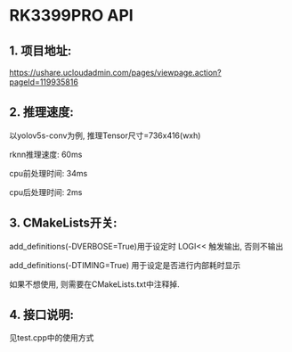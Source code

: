 # RK3399PRO API

## 1. 项目地址:
https://ushare.ucloudadmin.com/pages/viewpage.action?pageId=119935816

## 2. 推理速度:
以yolov5s-conv为例, 推理Tensor尺寸=736x416(wxh)

rknn推理速度: 60ms

cpu前处理时间: 34ms

cpu后处理时间: 2ms

## 3. CMakeLists开关:
add_definitions(-DVERBOSE=True)用于设定时 LOGI<< 触发输出, 否则不输出

add_definitions(-DTIMING=True) 用于设定是否进行内部耗时显示

如果不想使用, 则需要在CMakeLists.txt中注释掉.

## 4. 接口说明:
见test.cpp中的使用方式